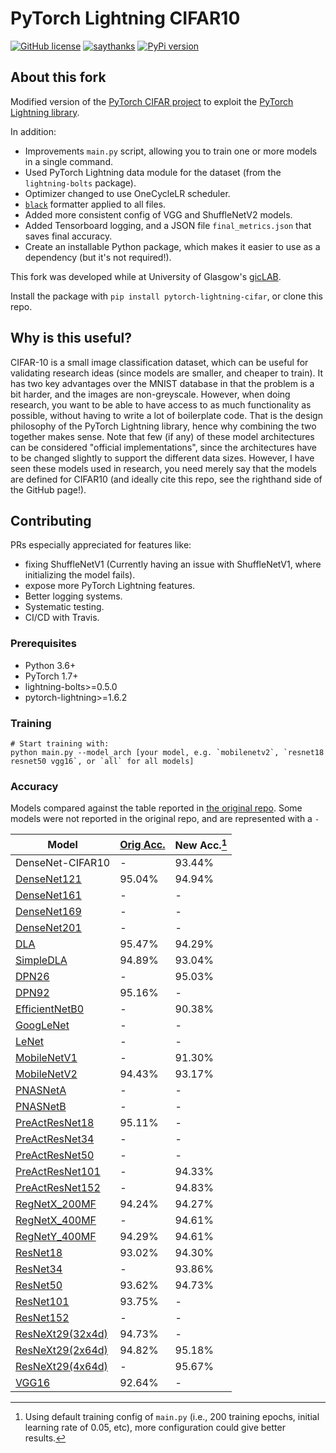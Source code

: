 # PyTorch Lightning CIFAR10
[![GitHub license](https://img.shields.io/github/license/Naereen/StrapDown.js.svg)](https://github.com/Naereen/StrapDown.js/blob/master/LICENSE)
[![saythanks](https://img.shields.io/badge/say-thanks-ff69b4.svg)](https://www.againstmalaria.com/perry-gibson)
[![PyPi version](https://badgen.net/pypi/v/pip/)](https://pypi.org/project/pytorch-lightning-cifar/)

## About this fork

Modified version of the [PyTorch CIFAR project](https://github.com/kuangliu/pytorch-cifar) to exploit the [PyTorch Lightning library](https://www.pytorchlightning.ai/).

In addition:
- Improvements `main.py` script, allowing you to train one or more models in a single command.
- Used PyTorch Lightning data module for the dataset (from the `lightning-bolts` package).
- Optimizer changed to use OneCycleLR scheduler.
- [`black`](https://github.com/psf/black) formatter applied to all files.
- Added more consistent config of VGG and ShuffleNetV2 models.
- Added Tensorboard logging, and a JSON file `final_metrics.json` that saves final accuracy.
- Create an installable Python package, which makes it easier to use as a dependency (but it's not required!).

This fork was developed while at University of Glasgow's [gicLAB](https://twitter.com/gic_lab).

Install the package with `pip install pytorch-lightning-cifar`, or clone this repo.

## Why is this useful?

CIFAR-10 is a small image classification dataset, which can be useful for validating research ideas (since models are smaller, and cheaper to train).
It has two key advantages over the MNIST database in that the problem is a bit harder, and the images are non-greyscale.
However, when doing research, you want to be able to have access to as much functionality as possible, without having to write a lot of boilerplate code.
That is the design philosophy of the PyTorch Lightning library, hence why combining the two together makes sense.
Note that few (if any) of these model architectures can be considered "official implementations", since the architectures have to be changed slightly to support the different data sizes.
However, I have seen these models used in research, you need merely say that the models are defined for CIFAR10 (and ideally cite this repo, see the righthand side of the GitHub page!).

## Contributing
PRs especially appreciated for features like:
- fixing ShuffleNetV1 (Currently having an issue with ShuffleNetV1, where initializing the model fails).
- expose more PyTorch Lightning features.
- Better logging systems.
- Systematic testing.
- CI/CD with Travis.

### Prerequisites
- Python 3.6+
- PyTorch 1.7+
- lightning-bolts>=0.5.0
- pytorch-lightning>=1.6.2


### Training

```
# Start training with:
python main.py --model_arch [your model, e.g. `mobilenetv2`, `resnet18 resnet50 vgg16`, or `all` for all models]
```


### Accuracy

Models compared against the table reported in [the original repo](https://github.com/kuangliu/pytorch-cifar).
Some models were not reported in the original repo, and are represented with a `-`

| Model                                                 | [Orig Acc.](https://github.com/kuangliu/pytorch-cifar) | New Acc.[^1] |
|-------------------------------------------------------|--------------------------------------------------------|--------------|
| DenseNet-CIFAR10                                      | -                                                      | 93.44%       |
| [DenseNet121](https://arxiv.org/abs/1608.06993)       | 95.04%                                                 | 94.94%       |
| [DenseNet161](https://arxiv.org/abs/1608.06993)       | -                                                      | -            |
| [DenseNet169](https://arxiv.org/abs/1608.06993)       | -                                                      | -            |
| [DenseNet201](https://arxiv.org/abs/1608.06993)       | -                                                      | -            |
| [DLA](https://arxiv.org/pdf/1707.06484.pdf)           | 95.47%                                                 | 94.29%       |
| [SimpleDLA](https://arxiv.org/abs/1707.064)           | 94.89%                                                 | 93.04%       |
| [DPN26](https://arxiv.org/abs/1707.01629)             | -                                                      | 95.03%       |
| [DPN92](https://arxiv.org/abs/1707.01629)             | 95.16%                                                 | -            |
| [EfficientNetB0](https://arxiv.org/abs/1905.11946)    | -                                                      | 90.38%       |
| [GoogLeNet](https://arxiv.org/abs/1409.4842)          | -                                                      | -            |
| [LeNet](yann.lecun.com/exdb/publis/pdf/lecun-01a.pdf) | -                                                      | -            |
| [MobileNetV1](https://arxiv.org/abs/1704.04861)       | -                                                      | 91.30%       |
| [MobileNetV2](https://arxiv.org/abs/1801.04381)       | 94.43%                                                 | 93.17%       |
| [PNASNetA](https://arxiv.org/abs/1712.00559v3)        | -                                                      | -            |
| [PNASNetB](https://arxiv.org/abs/1712.00559v3)        | -                                                      | -            |
| [PreActResNet18](https://arxiv.org/abs/1603.05027)    | 95.11%                                                 | -            |
| [PreActResNet34](https://arxiv.org/abs/1603.05027)    | -                                                      | -            |
| [PreActResNet50](https://arxiv.org/abs/1603.05027)    | -                                                      | -            |
| [PreActResNet101](https://arxiv.org/abs/1603.05027)   | -                                                      | 94.33%       |
| [PreActResNet152](https://arxiv.org/abs/1603.05027)   | -                                                      | 94.83%       |
| [RegNetX_200MF](https://arxiv.org/abs/2003.13678)     | 94.24%                                                 | 94.27%       |
| [RegNetX_400MF](https://arxiv.org/abs/2003.13678)     | -                                                      | 94.61%       |
| [RegNetY_400MF](https://arxiv.org/abs/2003.13678)     | 94.29%                                                 | 94.61%       |
| [ResNet18](https://arxiv.org/abs/1512.03385)          | 93.02%                                                 | 94.30%       |
| [ResNet34](https://arxiv.org/abs/1512.03385)          | -                                                      | 93.86%       |
| [ResNet50](https://arxiv.org/abs/1512.03385)          | 93.62%                                                 | 94.73%       |
| [ResNet101](https://arxiv.org/abs/1512.03385)         | 93.75%                                                 | -            |
| [ResNet152](https://arxiv.org/abs/1512.03385)         | -                                                      | -            |
| [ResNeXt29(32x4d)](https://arxiv.org/abs/1611.05431)  | 94.73%                                                 | -            |
| [ResNeXt29(2x64d)](https://arxiv.org/abs/1611.05431)  | 94.82%                                                 | 95.18%       |
| [ResNeXt29(4x64d)](https://arxiv.org/abs/1611.05431)  | -                                                      | 95.67%       |
| [VGG16](https://arxiv.org/abs/1409.1556)              | 92.64%                                                 | -            |


[^1]: Using default training config of `main.py` (i.e., 200 training epochs, initial learning rate of 0.05, etc), more configuration could give better results.
